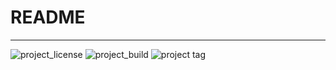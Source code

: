 # README
---

![project_license](https://badgen.net/badge/license/gpl3/green?icon=github)
![project_build](https://img.shields.io/github/actions/workflow/status/onsokumaru/python_actions_demo/main-action.yml?logo=docker&logoColor=white)
![project tag](https://img.shields.io/github/v/tag/onsokumaru/python_actions_demo?logo=python&logoColor=white)
